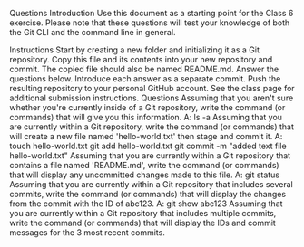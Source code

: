 Questions
Introduction
Use this document as a starting point for the Class 6 exercise. Please note that these questions will test your knowledge of both the Git CLI and the command line in general.

Instructions
Start by creating a new folder and initializing it as a Git repository.
Copy this file and its contents into your new repository and commit. The copied file should also be named README.md.
Answer the questions below. Introduce each answer as a separate commit.
Push the resulting repository to your personal GitHub account.
See the class page for additional submission instructions.
Questions
Assuming that you aren't sure whether you're currently inside of a Git repository, write the command (or commands) that will give you this information.
	A: ls -a
Assuming that you are currently within a Git repository, write the command (or commands) that will create a new file named 'hello-world.txt' then stage and commit it.
	A: touch hello-world.txt
	git add hello-world.txt
	git commit -m "added text file hello-world.txt"
Assuming that you are currently within a Git repository that contains a file named 'README.md', write the command (or commands) that will display any uncommitted changes made to this file.
	A: git status
Assuming that you are currently within a Git repository that includes several commits, write the command (or commands) that will display the changes from the commit with the ID of abc123.
	A: git show abc123
Assuming that you are currently within a Git repository that includes multiple commits, write the command (or commands) that will display the IDs and commit messages for the 3 most recent commits.
